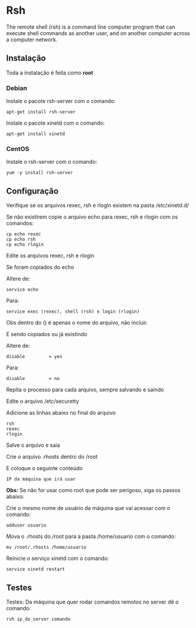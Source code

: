 # Rsh

The remote shell (rsh) is a command line computer program that can execute shell commands as another user, and on another computer across a computer network.

## Instalação

Toda a instalação é feita como **root**

### Debian

Instale o pacote rsh-server com o comando:

 `apt-get install rsh-server`

Instale o pacote xinetd com o comando:

 `apt-get install xinetd`

### CentOS

Instale o rsh-server com o comando:

 `yum -y install rsh-server`

## Configuração

Verifique se os arquivos rexec, rsh e rlogin existem na pasta /etc/xinetd.d/

Se não existirem copie o arquivo echo para rexec, rsh e rlogin com os comandos:

 ```
cp echo rexec
cp echo rsh
cp echo rlogin
```

Edite os arquivos rexec, rsh e rlogin

Se foram copiados do echo

Altere de:

 `service echo`

Para:

 `service exec (rexec), shell (rsh) e login (rlogin)`

Obs dentro do () é apenas o nome do arquivo, não incluir.

E sendo copiados ou já existindo

Altere de:

 `disable         = yes`

Para:

 `disable         = no`

Repita o processo para cada arquivo, sempre salvando e saindo

Edite o arquivo /etc/securetty

Adicione as linhas abaixo no final do arquivo

 ```
rsh
rexec
rlogin
```

Salve o arquivo e saia

Crie o arquivo .rhosts dentro do /root

E coloque o seguinte conteúdo

 `IP da máquina que irá usar`

**Obs:** Se não for usar como root que pode ser perigoso, siga os passos abaixo:

Crie o mesmo nome de usuário da máquina que vai acessar com o comando:

 `adduser usuario`

Mova o .rhosts do /root para a pasta /home/usuario com o comando:

 `mv /root/.rhosts /home/usuario`

Reinicie o serviço xinetd com o comando:

 `service xinetd restart`

## Testes

Testes: Da máquina que quer rodar comandos remotos no server dê o comando:

 `rsh ip_do_server comando`
